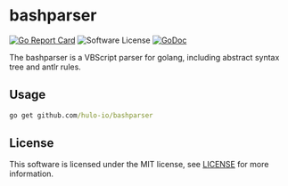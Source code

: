 # bashparser

[![Go Report Card](https://goreportcard.com/badge/github.com/hulo-io/bashparser)](https://goreportcard.com/report/github.com/hulo-io/bashparser) ![Software License](https://img.shields.io/badge/license-MIT-brightgreen.svg?style=flat-square) [![GoDoc](https://godoc.org/github.com/hulo-io/bashparser?status.svg)](https://pkg.go.dev/github.com/hulo-io/bashparser)

The bashparser is a VBScript parser for golang, including abstract syntax tree and antlr rules.

## Usage
```cmd
go get github.com/hulo-io/bashparser
```

## License

This software is licensed under the MIT license, see [LICENSE](./LICENSE) for more information.